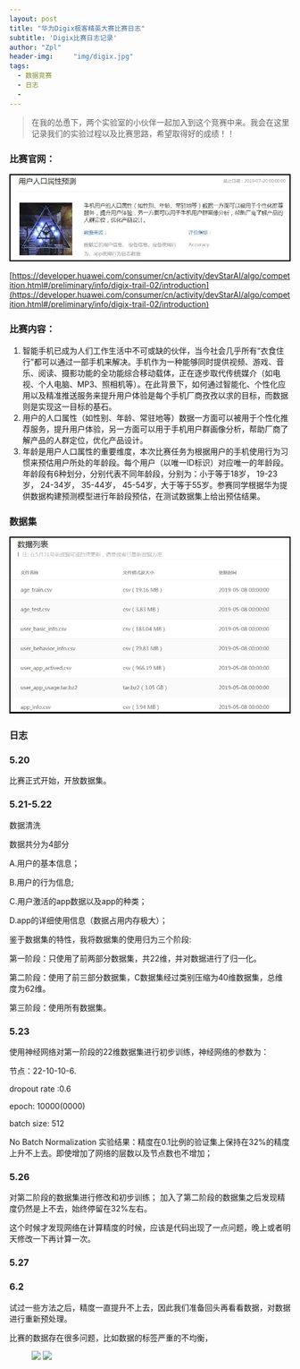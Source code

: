 ```yaml
---
layout: post
title: "华为Digix极客精英大赛比赛日志"
subtitle: 'Digix比赛日志记录'
author: "Zpl"
header-img:     "img/digix.jpg"
tags:
  - 数据竞赛
  - 日志
  - 
---
```

>在我的怂恿下，两个实验室的小伙伴一起加入到这个竞赛中来。我会在这里记录我们的实验过程以及比赛思路，希望取得好的成绩！！

### 比赛官网：
![Digix Age Prediction](/img/in-post/Digix_AgePrediction.JPG)

[https://developer.huawei.com/consumer/cn/activity/devStarAI/algo/competition.html#/preliminary/info/digix-trail-02/introduction](https://developer.huawei.com/consumer/cn/activity/devStarAI/algo/competition.html#/preliminary/info/digix-trail-02/introduction)

### 比赛内容：

1. 智能手机已成为人们工作生活中不可或缺的伙伴，当今社会几乎所有“衣食住行”都可以通过一部手机来解决。手机作为一种能够同时提供视频、游戏、音乐、阅读、摄影功能的全功能综合移动载体，正在逐步取代传统媒介（如电视、个人电脑、MP3、照相机等）。在此背景下，如何通过智能化、个性化应用以及精准推送服务来提升用户体验是每个手机厂商孜孜以求的目标，而数据则是实现这一目标的基石。 
2. 用户的人口属性（如性别、年龄、常驻地等）数据一方面可以被用于个性化推荐服务，提升用户体验，另一方面可以用于手机用户群画像分析，帮助厂商了解产品的人群定位，优化产品设计。
3.  年龄是用户人口属性的重要维度，本次比赛任务为根据用户的手机使用行为习惯来预估用户所处的年龄段。每个用户（以唯一ID标识）对应唯一的年龄段。年龄段有6种划分，分别代表不同年龄段，分别为：小于等于18岁， 19-23岁， 24-34岁， 35-44岁， 45-54岁，大于等于55岁。参赛同学根据华为提供数据构建预测模型进行年龄段预估，在测试数据集上给出预估结果。

### 数据集

![Digix Dataset](/img/in-post/Digix_dataset.JPG)



### 日志

### 5.20

比赛正式开始，开放数据集。

### 5.21-5.22
数据清洗


数据共分为4部分

A.用户的基本信息；

B.用户的行为信息;

C.用户激活的app数据以及app的种类；

D.app的详细使用信息（数据占用内存极大）；

鉴于数据集的特性，我将数据集的使用归为三个阶段:

第一阶段：只使用了前两部分数据集，共22维，并对数据进行了归一化。

第二阶段：使用了前三部分数据集，C数据集经过类别压缩为40维数据集，总维度为62维。

第三阶段：使用所有数据集。

### 5.23

使用神经网络对第一阶段的22维数据集进行初步训练，神经网络的参数为：

节点：22-10-10-6.

dropout rate :0.6

epoch: 10000(0000)

batch size: 512

No Batch Normalization
实验结果：精度在0.1比例的验证集上保持在32%的精度上升不上去。即使增加了网络的层数以及节点数也不增加；

### 5.26
对第二阶段的数据集进行修改和初步训练；
加入了第二阶段的数据集之后发现精度仍然是上不去，始终停留在32%左右。

这个时候才发现网络在计算精度的时候，应该是代码出现了一点问题，晚上或者明天修改一下再计算一次。

### 5.27

### 6.2

试过一些方法之后，精度一直提升不上去，因此我们准备回头再看看数据，对数据进行重新预处理。

比赛的数据存在很多问题，比如数据的标签严重的不均衡，
<figure class="half">
    <a href="https://plzhai.github.io/img/in-post/age_hist.png"><img src="https://plzhai.github.io/img/in-post/age_hist.png"></a>
    <a href="https://plzhai.github.io/img/in-post/age_box.png"><img src="https://plzhai.github.io/img/in-post/age_hist.box"></a>
</figure>


